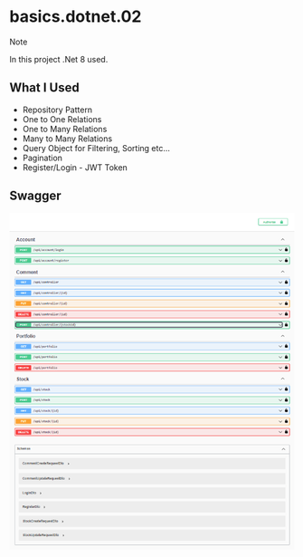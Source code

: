 # basics.dotnet.02

> [!NOTE]
> In this project .Net 8 used.

## What I Used
-  Repository Pattern
-  One to One Relations
-  One to Many Relations
-  Many to Many Relations
-  Query Object for Filtering, Sorting etc...
-  Pagination
-  Register/Login - JWT Token

## Swagger
![](https://raw.githubusercontent.com/furkan-ozkan/basics.dotnet.02/main/swagger.png)
